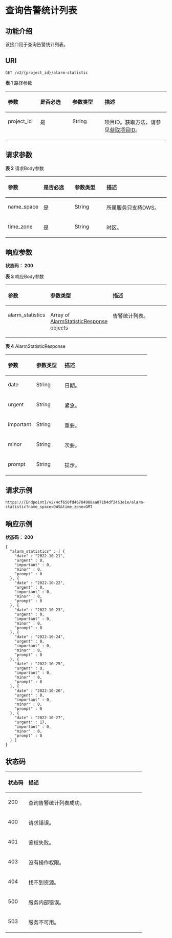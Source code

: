 # 查询告警统计列表<a name="ZH-CN_TOPIC_0000001437541677"></a>

## 功能介绍<a name="section16674736152511"></a>

该接口用于查询告警统计列表。

## URI<a name="section1567863611258"></a>

```
GET /v2/{project_id}/alarm-statistic
```

**表 1**  路径参数

<a name="table6683736132515"></a>
<table><thead align="left"><tr id="row18681736152512"><th class="cellrowborder" valign="top" width="20%" id="mcps1.2.5.1.1"><p id="p11683636152513"><a name="p11683636152513"></a><a name="p11683636152513"></a>参数</p>
</th>
<th class="cellrowborder" valign="top" width="20%" id="mcps1.2.5.1.2"><p id="p16854360256"><a name="p16854360256"></a><a name="p16854360256"></a>是否必选</p>
</th>
<th class="cellrowborder" valign="top" width="19.97%" id="mcps1.2.5.1.3"><p id="p868783617256"><a name="p868783617256"></a><a name="p868783617256"></a>参数类型</p>
</th>
<th class="cellrowborder" valign="top" width="40.03%" id="mcps1.2.5.1.4"><p id="p166881436102519"><a name="p166881436102519"></a><a name="p166881436102519"></a>描述</p>
</th>
</tr>
</thead>
<tbody><tr id="row17681193618255"><td class="cellrowborder" valign="top" width="20%" headers="mcps1.2.5.1.1 "><p id="p1069073612251"><a name="p1069073612251"></a><a name="p1069073612251"></a>project_id</p>
</td>
<td class="cellrowborder" valign="top" width="20%" headers="mcps1.2.5.1.2 "><p id="p369117367255"><a name="p369117367255"></a><a name="p369117367255"></a>是</p>
</td>
<td class="cellrowborder" valign="top" width="19.97%" headers="mcps1.2.5.1.3 "><p id="p1069253617257"><a name="p1069253617257"></a><a name="p1069253617257"></a>String</p>
</td>
<td class="cellrowborder" valign="top" width="40.03%" headers="mcps1.2.5.1.4 "><p id="p1569413662513"><a name="p1569413662513"></a><a name="p1569413662513"></a>项目ID。获取方法，请参见<a href="获取项目ID.md">获取项目ID</a>。</p>
</td>
</tr>
</tbody>
</table>

## 请求参数<a name="section17161636192513"></a>

**表 2**  请求Body参数

<a name="table15282173320443"></a>
<table><thead align="left"><tr id="row1628213310449"><th class="cellrowborder" valign="top" width="20%" id="mcps1.2.5.1.1"><p id="p16282143354417"><a name="p16282143354417"></a><a name="p16282143354417"></a>参数</p>
</th>
<th class="cellrowborder" valign="top" width="20%" id="mcps1.2.5.1.2"><p id="p128223304420"><a name="p128223304420"></a><a name="p128223304420"></a>是否必选</p>
</th>
<th class="cellrowborder" valign="top" width="20%" id="mcps1.2.5.1.3"><p id="p192823338442"><a name="p192823338442"></a><a name="p192823338442"></a>参数类型</p>
</th>
<th class="cellrowborder" valign="top" width="40%" id="mcps1.2.5.1.4"><p id="p12282733104419"><a name="p12282733104419"></a><a name="p12282733104419"></a>描述</p>
</th>
</tr>
</thead>
<tbody><tr id="row12283173312442"><td class="cellrowborder" valign="top" width="20%" headers="mcps1.2.5.1.1 "><p id="p192831733114413"><a name="p192831733114413"></a><a name="p192831733114413"></a>name_space</p>
</td>
<td class="cellrowborder" valign="top" width="20%" headers="mcps1.2.5.1.2 "><p id="p1328343315447"><a name="p1328343315447"></a><a name="p1328343315447"></a>是</p>
</td>
<td class="cellrowborder" valign="top" width="20%" headers="mcps1.2.5.1.3 "><p id="p192839337444"><a name="p192839337444"></a><a name="p192839337444"></a>String</p>
</td>
<td class="cellrowborder" valign="top" width="40%" headers="mcps1.2.5.1.4 "><p id="p7283123314415"><a name="p7283123314415"></a><a name="p7283123314415"></a>所属服务只支持DWS。</p>
</td>
</tr>
<tr id="row228318332449"><td class="cellrowborder" valign="top" width="20%" headers="mcps1.2.5.1.1 "><p id="p3283123354411"><a name="p3283123354411"></a><a name="p3283123354411"></a>time_zone</p>
</td>
<td class="cellrowborder" valign="top" width="20%" headers="mcps1.2.5.1.2 "><p id="p4283143314448"><a name="p4283143314448"></a><a name="p4283143314448"></a>是</p>
</td>
<td class="cellrowborder" valign="top" width="20%" headers="mcps1.2.5.1.3 "><p id="p13283183317443"><a name="p13283183317443"></a><a name="p13283183317443"></a>String</p>
</td>
<td class="cellrowborder" valign="top" width="40%" headers="mcps1.2.5.1.4 "><p id="p18283193324410"><a name="p18283193324410"></a><a name="p18283193324410"></a>时区。</p>
</td>
</tr>
</tbody>
</table>

## 响应参数<a name="section2071943682517"></a>

**状态码： 200**

**表 3**  响应Body参数

<a name="zh-cn_topic_0000001437538257_response_ListAlarmStatisticResponse"></a>
<table><thead align="left"><tr id="row17722133614258"><th class="cellrowborder" valign="top" width="20%" id="mcps1.2.4.1.1"><p id="p9724173619257"><a name="p9724173619257"></a><a name="p9724173619257"></a>参数</p>
</th>
<th class="cellrowborder" valign="top" width="20%" id="mcps1.2.4.1.2"><p id="p1372673612512"><a name="p1372673612512"></a><a name="p1372673612512"></a>参数类型</p>
</th>
<th class="cellrowborder" valign="top" width="60%" id="mcps1.2.4.1.3"><p id="p13728336122519"><a name="p13728336122519"></a><a name="p13728336122519"></a>描述</p>
</th>
</tr>
</thead>
<tbody><tr id="row5722133616255"><td class="cellrowborder" valign="top" width="20%" headers="mcps1.2.4.1.1 "><p id="p9729836192518"><a name="p9729836192518"></a><a name="p9729836192518"></a>alarm_statistics</p>
</td>
<td class="cellrowborder" valign="top" width="20%" headers="mcps1.2.4.1.2 "><p id="p273153652512"><a name="p273153652512"></a><a name="p273153652512"></a>Array of <a href="#zh-cn_topic_0000001437538257_response_AlarmStatisticResponse">AlarmStatisticResponse</a> objects</p>
</td>
<td class="cellrowborder" valign="top" width="60%" headers="mcps1.2.4.1.3 "><p id="p137334365257"><a name="p137334365257"></a><a name="p137334365257"></a>告警统计列表。</p>
</td>
</tr>
</tbody>
</table>

**表 4**  AlarmStatisticResponse

<a name="zh-cn_topic_0000001437538257_response_AlarmStatisticResponse"></a>
<table><thead align="left"><tr id="row1773613617255"><th class="cellrowborder" valign="top" width="20%" id="mcps1.2.4.1.1"><p id="p373913361256"><a name="p373913361256"></a><a name="p373913361256"></a>参数</p>
</th>
<th class="cellrowborder" valign="top" width="20%" id="mcps1.2.4.1.2"><p id="p4741143612511"><a name="p4741143612511"></a><a name="p4741143612511"></a>参数类型</p>
</th>
<th class="cellrowborder" valign="top" width="60%" id="mcps1.2.4.1.3"><p id="p187424364252"><a name="p187424364252"></a><a name="p187424364252"></a>描述</p>
</th>
</tr>
</thead>
<tbody><tr id="row6736113662516"><td class="cellrowborder" valign="top" width="20%" headers="mcps1.2.4.1.1 "><p id="p874320369251"><a name="p874320369251"></a><a name="p874320369251"></a>date</p>
</td>
<td class="cellrowborder" valign="top" width="20%" headers="mcps1.2.4.1.2 "><p id="p167458366254"><a name="p167458366254"></a><a name="p167458366254"></a>String</p>
</td>
<td class="cellrowborder" valign="top" width="60%" headers="mcps1.2.4.1.3 "><p id="p17746193610250"><a name="p17746193610250"></a><a name="p17746193610250"></a>日期。</p>
</td>
</tr>
<tr id="row16737436182518"><td class="cellrowborder" valign="top" width="20%" headers="mcps1.2.4.1.1 "><p id="p157481736112520"><a name="p157481736112520"></a><a name="p157481736112520"></a>urgent</p>
</td>
<td class="cellrowborder" valign="top" width="20%" headers="mcps1.2.4.1.2 "><p id="p8749936132512"><a name="p8749936132512"></a><a name="p8749936132512"></a>String</p>
</td>
<td class="cellrowborder" valign="top" width="60%" headers="mcps1.2.4.1.3 "><p id="p375053632516"><a name="p375053632516"></a><a name="p375053632516"></a>紧急。</p>
</td>
</tr>
<tr id="row6737183652513"><td class="cellrowborder" valign="top" width="20%" headers="mcps1.2.4.1.1 "><p id="p97521336132520"><a name="p97521336132520"></a><a name="p97521336132520"></a>important</p>
</td>
<td class="cellrowborder" valign="top" width="20%" headers="mcps1.2.4.1.2 "><p id="p177541036182514"><a name="p177541036182514"></a><a name="p177541036182514"></a>String</p>
</td>
<td class="cellrowborder" valign="top" width="60%" headers="mcps1.2.4.1.3 "><p id="p37557363251"><a name="p37557363251"></a><a name="p37557363251"></a>重要。</p>
</td>
</tr>
<tr id="row773723602512"><td class="cellrowborder" valign="top" width="20%" headers="mcps1.2.4.1.1 "><p id="p875793618255"><a name="p875793618255"></a><a name="p875793618255"></a>minor</p>
</td>
<td class="cellrowborder" valign="top" width="20%" headers="mcps1.2.4.1.2 "><p id="p575913614255"><a name="p575913614255"></a><a name="p575913614255"></a>String</p>
</td>
<td class="cellrowborder" valign="top" width="60%" headers="mcps1.2.4.1.3 "><p id="p276012369252"><a name="p276012369252"></a><a name="p276012369252"></a>次要。</p>
</td>
</tr>
<tr id="row873703602512"><td class="cellrowborder" valign="top" width="20%" headers="mcps1.2.4.1.1 "><p id="p47611436172515"><a name="p47611436172515"></a><a name="p47611436172515"></a>prompt</p>
</td>
<td class="cellrowborder" valign="top" width="20%" headers="mcps1.2.4.1.2 "><p id="p17763183612258"><a name="p17763183612258"></a><a name="p17763183612258"></a>String</p>
</td>
<td class="cellrowborder" valign="top" width="60%" headers="mcps1.2.4.1.3 "><p id="p2764163617251"><a name="p2764163617251"></a><a name="p2764163617251"></a>提示。</p>
</td>
</tr>
</tbody>
</table>

## 请求示例<a name="section3765123662515"></a>

```
https://{Endpoint}/v2/4cf650fd46704908aa071b4df2453e1e/alarm-statistic?name_space=DWS&time_zone=GMT
```

## 响应示例<a name="section077117361256"></a>

**状态码： 200**

```
{
  "alarm_statistics" : [ {
    "date" : "2022-10-21",
    "urgent" : 0,
    "important" : 0,
    "minor" : 0,
    "prompt" : 0
  }, {
    "date" : "2022-10-22",
    "urgent" : 0,
    "important" : 0,
    "minor" : 0,
    "prompt" : 0
  }, {
    "date" : "2022-10-23",
    "urgent" : 0,
    "important" : 0,
    "minor" : 0,
    "prompt" : 0
  }, {
    "date" : "2022-10-24",
    "urgent" : 0,
    "important" : 0,
    "minor" : 0,
    "prompt" : 0
  }, {
    "date" : "2022-10-25",
    "urgent" : 0,
    "important" : 0,
    "minor" : 0,
    "prompt" : 0
  }, {
    "date" : "2022-10-26",
    "urgent" : 0,
    "important" : 0,
    "minor" : 0,
    "prompt" : 0
  }, {
    "date" : "2022-10-27",
    "urgent" : 17,
    "important" : 0,
    "minor" : 0,
    "prompt" : 0
  } ]
}
```

## 状态码<a name="section138281736142516"></a>

<a name="zh-cn_topic_0000001437538257_status_code"></a>
<table><thead align="left"><tr id="row10830203615251"><th class="cellrowborder" valign="top" width="15%" id="mcps1.1.3.1.1"><p id="p88321536172514"><a name="p88321536172514"></a><a name="p88321536172514"></a>状态码</p>
</th>
<th class="cellrowborder" valign="top" width="85%" id="mcps1.1.3.1.2"><p id="p13833336102516"><a name="p13833336102516"></a><a name="p13833336102516"></a>描述</p>
</th>
</tr>
</thead>
<tbody><tr id="row8830183619259"><td class="cellrowborder" valign="top" width="15%" headers="mcps1.1.3.1.1 "><p id="p14834136192515"><a name="p14834136192515"></a><a name="p14834136192515"></a>200</p>
</td>
<td class="cellrowborder" valign="top" width="85%" headers="mcps1.1.3.1.2 "><p id="p1183633617253"><a name="p1183633617253"></a><a name="p1183633617253"></a>查询告警统计列表成功。</p>
</td>
</tr>
<tr id="row10591845195518"><td class="cellrowborder" valign="top" width="15%" headers="mcps1.1.3.1.1 "><p id="p165921845205514"><a name="p165921845205514"></a><a name="p165921845205514"></a>400</p>
</td>
<td class="cellrowborder" valign="top" width="85%" headers="mcps1.1.3.1.2 "><p id="p1359254515520"><a name="p1359254515520"></a><a name="p1359254515520"></a>请求错误。</p>
</td>
</tr>
<tr id="row2562448205517"><td class="cellrowborder" valign="top" width="15%" headers="mcps1.1.3.1.1 "><p id="p1356304811552"><a name="p1356304811552"></a><a name="p1356304811552"></a>401</p>
</td>
<td class="cellrowborder" valign="top" width="85%" headers="mcps1.1.3.1.2 "><p id="p1956354812553"><a name="p1956354812553"></a><a name="p1956354812553"></a>鉴权失败。</p>
</td>
</tr>
<tr id="row2057685625517"><td class="cellrowborder" valign="top" width="15%" headers="mcps1.1.3.1.1 "><p id="p16576185614553"><a name="p16576185614553"></a><a name="p16576185614553"></a>403</p>
</td>
<td class="cellrowborder" valign="top" width="85%" headers="mcps1.1.3.1.2 "><p id="p11576135685511"><a name="p11576135685511"></a><a name="p11576135685511"></a>没有操作权限。</p>
</td>
</tr>
<tr id="row1268245985515"><td class="cellrowborder" valign="top" width="15%" headers="mcps1.1.3.1.1 "><p id="p8682959105516"><a name="p8682959105516"></a><a name="p8682959105516"></a>404</p>
</td>
<td class="cellrowborder" valign="top" width="85%" headers="mcps1.1.3.1.2 "><p id="p2682155917551"><a name="p2682155917551"></a><a name="p2682155917551"></a>找不到资源。</p>
</td>
</tr>
<tr id="row187433533557"><td class="cellrowborder" valign="top" width="15%" headers="mcps1.1.3.1.1 "><p id="p27431153145517"><a name="p27431153145517"></a><a name="p27431153145517"></a>500</p>
</td>
<td class="cellrowborder" valign="top" width="85%" headers="mcps1.1.3.1.2 "><p id="p1743253205515"><a name="p1743253205515"></a><a name="p1743253205515"></a>服务内部错误。</p>
</td>
</tr>
<tr id="row101932512556"><td class="cellrowborder" valign="top" width="15%" headers="mcps1.1.3.1.1 "><p id="p519315135519"><a name="p519315135519"></a><a name="p519315135519"></a>503</p>
</td>
<td class="cellrowborder" valign="top" width="85%" headers="mcps1.1.3.1.2 "><p id="p6193125145518"><a name="p6193125145518"></a><a name="p6193125145518"></a>服务不可用。</p>
</td>
</tr>
</tbody>
</table>

